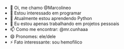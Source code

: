 - 👋 Oi, me chamo @Marcolineo
- 👀 Estou interessado em programar 
- 🌱 Atualmente estou aprendendo Python
- 💞️ Eu estou apenas trabalhando em projetos pessoais
- 📫 Como me encontrar: @mr.cunhaaa
- 😄 Pronomes: ele/dele
- ⚡ Fato interessante: sou hemofilico

<!---
Marcolineo/Marcolineo is a ✨ special ✨ repository because its `README.md` (this file) appears on your GitHub profile.
You can click the Preview link to take a look at your changes.
--->
